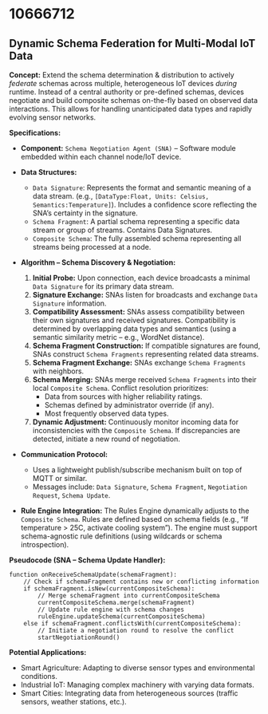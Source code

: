 # 10666712

## Dynamic Schema Federation for Multi-Modal IoT Data

**Concept:** Extend the schema determination & distribution to actively *federate* schemas across multiple, heterogeneous IoT devices *during* runtime.  Instead of a central authority or pre-defined schemas, devices negotiate and build composite schemas on-the-fly based on observed data interactions. This allows for handling unanticipated data types and rapidly evolving sensor networks.

**Specifications:**

*   **Component:** `Schema Negotiation Agent (SNA)` – Software module embedded within each channel node/IoT device.
*   **Data Structures:**
    *   `Data Signature`:  Represents the format and semantic meaning of a data stream. (e.g., `[DataType:Float, Units: Celsius, Semantics:Temperature]`).  Includes a confidence score reflecting the SNA’s certainty in the signature.
    *   `Schema Fragment`: A partial schema representing a specific data stream or group of streams.  Contains Data Signatures.
    *   `Composite Schema`: The fully assembled schema representing all streams being processed at a node.
*   **Algorithm – Schema Discovery & Negotiation:**
    1.  **Initial Probe:** Upon connection, each device broadcasts a minimal `Data Signature` for its primary data stream.
    2.  **Signature Exchange:** SNAs listen for broadcasts and exchange `Data Signature` information.
    3.  **Compatibility Assessment:** SNAs assess compatibility between their own signatures and received signatures.  Compatibility is determined by overlapping data types and semantics (using a semantic similarity metric – e.g., WordNet distance).
    4.  **Schema Fragment Construction:** If compatible signatures are found, SNAs construct `Schema Fragments` representing related data streams.
    5.  **Schema Fragment Exchange:** SNAs exchange `Schema Fragments` with neighbors.
    6.  **Schema Merging:** SNAs merge received `Schema Fragments` into their local `Composite Schema`.  Conflict resolution prioritizes:
        *   Data from sources with higher reliability ratings.
        *   Schemas defined by administrator override (if any).
        *   Most frequently observed data types.
    7.  **Dynamic Adjustment:** Continuously monitor incoming data for inconsistencies with the `Composite Schema`. If discrepancies are detected, initiate a new round of negotiation.

*   **Communication Protocol:**
    *   Uses a lightweight publish/subscribe mechanism built on top of MQTT or similar.
    *   Messages include: `Data Signature`, `Schema Fragment`, `Negotiation Request`, `Schema Update`.

*   **Rule Engine Integration:** The Rules Engine dynamically adjusts to the `Composite Schema`. Rules are defined based on schema fields (e.g., “If temperature > 25C, activate cooling system”). The engine must support schema-agnostic rule definitions (using wildcards or schema introspection).

**Pseudocode (SNA – Schema Update Handler):**

```
function onReceiveSchemaUpdate(schemaFragment):
    // Check if schemaFragment contains new or conflicting information
    if schemaFragment.isNew(currentCompositeSchema):
        // Merge schemaFragment into currentCompositeSchema
        currentCompositeSchema.merge(schemaFragment)
        // Update rule engine with schema changes
        ruleEngine.updateSchema(currentCompositeSchema)
    else if schemaFragment.conflictsWith(currentCompositeSchema):
        // Initiate a negotiation round to resolve the conflict
        startNegotiationRound()
```

**Potential Applications:**

*   Smart Agriculture: Adapting to diverse sensor types and environmental conditions.
*   Industrial IoT: Managing complex machinery with varying data formats.
*   Smart Cities: Integrating data from heterogeneous sources (traffic sensors, weather stations, etc.).